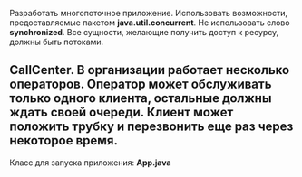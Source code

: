 Разработать многопоточное приложение. Использовать возможности, 
предоставляемые пакетом **java.util.concurrent**. Не использовать слово 
**synchronized**. Все сущности, желающие получить доступ к ресурсу, 
должны быть потоками.

**CallCenter**. В организации работает несколько операторов. Оператор 
может обслуживать только одного клиента, остальные должны ждать своей
очереди. Клиент может положить трубку и перезвонить еще раз через 
некоторое время.
---
Класс для запуска приложения: **App.java**

